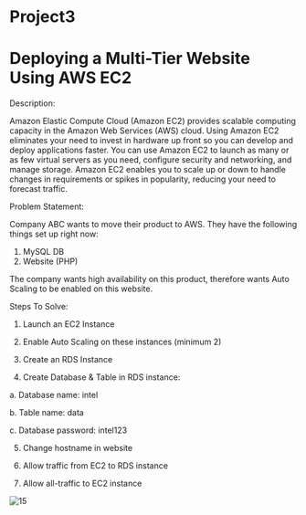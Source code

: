 # Project3  
# Deploying a Multi-Tier Website Using AWS EC2

Description:

Amazon  Elastic  Compute  Cloud  (Amazon  EC2) provides scalable computing capacity in the Amazon Web Services (AWS) cloud. Using Amazon EC2 eliminates your need to invest in hardware up front so you can develop and deploy applications faster. You can use Amazon EC2 to launch as many or as few virtual servers as you need, configure security and networking, and manage storage. Amazon EC2 enables you to scale up or down to handle changes in requirements or spikes in popularity, reducing your need to forecast traffic.

Problem Statement:

Company ABC wants to move their product to AWS. They have the following things set up right now:
1. MySQL DB
2. Website (PHP)

The  company  wants  high  availability  on  this  product,  therefore  wants  Auto
Scaling to be enabled on this website.

Steps To Solve:
1. Launch an EC2 Instance

2. Enable Auto Scaling on these instances (minimum 2)

3. Create an RDS Instance

4. Create Database & Table in RDS instance:

a. Database name: intel 

b. Table name: data

c.  Database password: intel123


5. Change hostname in website

6. Allow traffic from EC2 to RDS instance

7. Allow all-traffic to EC2 instance

![15](https://github.com/sharfuddin1986/Project3/assets/106474548/07a65ea9-d8a4-4d5d-8bdb-634f780b503a)
